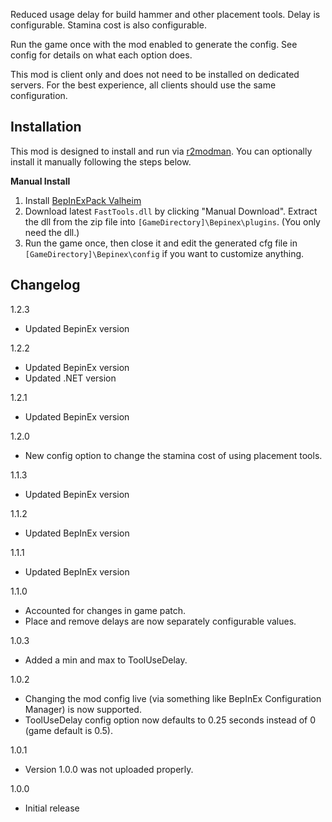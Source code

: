 Reduced usage delay for build hammer and other placement tools. Delay is configurable. Stamina cost is also configurable.

Run the game once with the mod enabled to generate the config. See config for details on what each option does.

This mod is client only and does not need to be installed on dedicated servers. For the best experience, all clients should use the same configuration.

## Installation
This mod is designed to install and run via [r2modman](https://thunderstore.io/package/ebkr/r2modman/). You can optionally install it manually following the steps below.

**Manual Install**
1. Install [BepInExPack Valheim](https://valheim.thunderstore.io/package/denikson/BepInExPack_Valheim/)
2. Download latest ``FastTools.dll`` by clicking "Manual Download". Extract the dll from the zip file into ``[GameDirectory]\Bepinex\plugins``. (You only need the dll.)
3. Run the game once, then close it and edit the generated cfg file in ``[GameDirectory]\Bepinex\config`` if you want to customize anything.

## Changelog

1.2.3

* Updated BepinEx version

1.2.2

* Updated BepinEx version
* Updated .NET version

1.2.1

* Updated BepinEx version

1.2.0

* New config option to change the stamina cost of using placement tools.

1.1.3

* Updated BepinEx version

1.1.2

* Updated BepInEx version

1.1.1

* Updated BepInEx version

1.1.0

* Accounted for changes in game patch.
* Place and remove delays are now separately configurable values.

1.0.3

* Added a min and max to ToolUseDelay.

1.0.2

* Changing the mod config live (via something like BepInEx Configuration Manager) is now supported.
* ToolUseDelay config option now defaults to 0.25 seconds instead of 0 (game default is 0.5).

1.0.1

* Version 1.0.0 was not uploaded properly.

1.0.0

* Initial release
